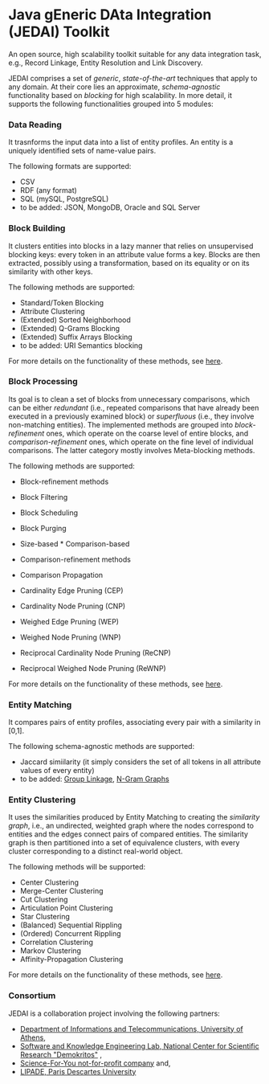 # Java gEneric DAta Integration (JEDAI) Toolkit
An open source, high scalability toolkit suitable for any data integration task, e.g., Record Linkage, Entity Resolution and Link Discovery.

JEDAI comprises a set of *generic*, *state-of-the-art* techniques that apply to any domain. At their core lies an approximate, *schema-agnostic* functionality based on *blocking* for high scalability. In more detail, it supports the following functionalities grouped into 5 modules:

### Data Reading 
It trasnforms the input data into a list of entity profiles. An entity is a uniquely identified sets of name-value pairs. 

The following formats are supported:
 * CSV 
 * RDF (any format)
 * SQL (mySQL, PostgreSQL)
 * to be added: JSON, MongoDB, Oracle and SQL Server
  
### Block Building 
It clusters entities into blocks in a lazy manner that relies on unsupervised blocking keys: every token in an attribute value forms a key. Blocks are then extracted, possibly using a transformation, based on its equality or on its similarity with other keys.

The following methods are supported:
 * Standard/Token Blocking
 * Attribute Clustering
 * (Extended) Sorted Neighborhood
 * (Extended) Q-Grams Blocking
 * (Extended) Suffix Arrays Blocking
 * to be added: URI Semantics blocking
  
For more details on the functionality of these methods, see [here](http://www.vldb.org/pvldb/vol9/p312-papadakis.pdf).  

### Block Processing
Its goal is to clean a set of blocks from unnecessary comparisons, which can be either *redundant* (i.e., repeated comparisons that have already been executed in a previously examined block) or *superfluous* (i.e., they involve non-matching entities).
The implemented methods are grouped into *block-refinement* ones, which operate on the coarse level of entire blocks, and *comparison-refinement* ones, which operate on the fine level of individual comparisons. The latter category mostly involves Meta-blocking methods.

The following methods are supported:
* Block-refinement methods
 *  Block Filtering
 *  Block Scheduling
 *  Block Purging
   * Size-based
    * Comparison-based
   
* Comparison-refinement methods
 * Comparison Propagation
 * Cardinality Edge Pruning (CEP)
 * Cardinality Node Pruning (CNP)
 * Weighed Edge Pruning (WEP)
 * Weighed Node Pruning (WNP)
 * Reciprocal Cardinality Node Pruning (ReCNP)
 * Reciprocal Weighed Node Pruning (ReWNP)

For more details on the functionality of these methods, see [here](http://www.vldb.org/pvldb/vol9/p684-papadakis.pdf).  

### Entity Matching

It compares pairs of entity profiles, associating every pair with a similarity in [0,1].

The following schema-agnostic methods are supported:

* Jaccard simiilarity (it simply considers the set of all tokens in all attribute values of every entity)
* to be added: [Group Linkage](http://pike.psu.edu/publications/icde07.pdf), [N-Gram Graphs](http://cgi.di.uoa.gr/~takis/tslp.pdf)

### Entity Clustering

It uses the similarities produced by Entity Matching to creating the *similarity graph*, i.e., an undirected, weighted graph where the nodes correspond to entities and the edges connect pairs of compared entities. The similarity graph is then partitioned into a set of equivalence clusters, with every cluster corresponding to a distinct real-world object.

The following methods will be supported:

* Center Clustering
* Merge-Center Clustering
* Cut Clustering
* Articulation Point Clustering
* Star Clustering
* (Balanced) Sequential Rippling
* (Ordered) Concurrent Rippling
* Correlation Clustering
* Markov Clustering
* Affinity-Propagation Clustering

For more details on the functionality of these methods, see [here](http://www.vldb.org/pvldb/2/vldb09-1025.pdf). 


### Consortium

JEDAI is a collaboration project involving the following partners:
* [Department of Informations and Telecommunications, University of Athens](http://www.di.uoa.gr),
* [Software and Knowledge Engineering Lab, National Center for Scientific Research "Demokritos"](https://www.iit.demokritos.gr/skel) ,
* [Science-For-You not-for-profit company](http://www.scify.gr/site/en) and, 
* [LIPADE, Paris Descartes University](http://lipade.mi.parisdescartes.fr)
